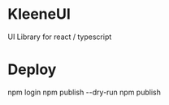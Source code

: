 # KleeneUI 

UI Library for react / typescript


# Deploy

npm login
npm publish --dry-run
npm publish
